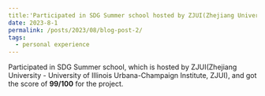 ```yaml
---
title:'Participated in SDG Summer school hosted by ZJUI(Zhejiang University - University of Illinois Urbana-Champaign Institute, ZJUI) '
date: 2023-8-1
permalink: /posts/2023/08/blog-post-2/
tags:
  - personal experience
---
```


Participated in SDG  Summer school, which is hosted by  ZJUI(Zhejiang University - University of Illinois Urbana-Champaign Institute, ZJUI), and got the score of **99/100** for  the project.
